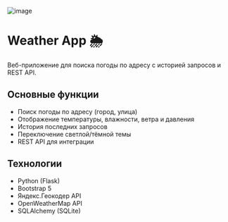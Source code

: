![image](https://github.com/user-attachments/assets/342e7563-9240-43d4-87c0-0c98d2fd261d)

# Weather App 🌦️

Веб-приложение для поиска погоды по адресу с историей запросов и REST API.

## Основные функции
- Поиск погоды по адресу (город, улица)
- Отображение температуры, влажности, ветра и давления
- История последних запросов
- Переключение светлой/тёмной темы
- REST API для интеграции

## Технологии
- Python (Flask)
- Bootstrap 5
- Яндекс.Геокодер API
- OpenWeatherMap API
- SQLAlchemy (SQLite)
